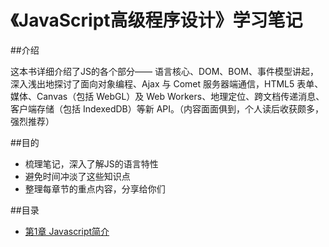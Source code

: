 《JavaScript高级程序设计》学习笔记
==============================

##介绍

这本书详细介绍了JS的各个部分——
语言核心、DOM、BOM、事件模型讲起，深入浅出地探讨了面向对象编程、Ajax 与 Comet 服务器端通信，HTML5 表单、媒体、Canvas（包括 WebGL）及 Web Workers、地理定位、跨文档传递消息、客户端存储（包括 IndexedDB）等新 API。（内容面面俱到，个人读后收获颇多，强烈推荐）

##目的

- 梳理笔记，深入了解JS的语言特性
- 避免时间冲淡了这些知识点
- 整理每章节的重点内容，分享给你们

##目录

- [第1章 Javascript简介](docs/chapter-01.md)

